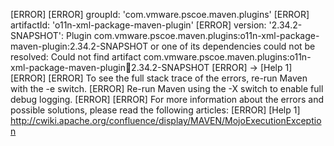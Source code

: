 [ERROR] 
[ERROR] groupId: 'com.vmware.pscoe.maven.plugins'
[ERROR] artifactId: 'o11n-xml-package-maven-plugin'
[ERROR] version: '2.34.2-SNAPSHOT': Plugin com.vmware.pscoe.maven.plugins:o11n-xml-package-maven-plugin:2.34.2-SNAPSHOT or one of its dependencies could not be resolved: Could not find artifact com.vmware.pscoe.maven.plugins:o11n-xml-package-maven-plugin:jar:2.34.2-SNAPSHOT
[ERROR] -> [Help 1]
[ERROR] 
[ERROR] To see the full stack trace of the errors, re-run Maven with the -e switch.
[ERROR] Re-run Maven using the -X switch to enable full debug logging.
[ERROR] 
[ERROR] For more information about the errors and possible solutions, please read the following articles:
[ERROR] [Help 1] http://cwiki.apache.org/confluence/display/MAVEN/MojoExecutionException

